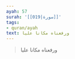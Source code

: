 ```yaml
---
ayah: 57
surah: '[[019|سورة]]'
tags:
- quran/ayah
text: ورفعناه مكانا عليا
---
```

> ورفعناه مكانا عليا
